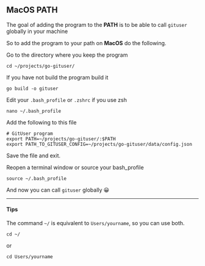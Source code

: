 ## MacOS PATH

The goal of adding the program to the <b>PATH</b> is to be able to call `gituser` globally in your machine

So to add the program to your path on <b>MacOS</b> do the following.

Go to the directory where you keep the program

```
cd ~/projects/go-gituser/
```

If you have not build the program build it

```
go build -o gituser
```

Edit your `.bash_profile` or `.zshrc` if you use zsh

```
nano ~/.bash_profile
```

Add the following to this file

```
# GitUser program
export PATH=~/projects/go-gituser/:$PATH
export PATH_TO_GITUSER_CONFIG=~/projects/go-gituser/data/config.json
```

Save the file and exit.

Reopen a terminal window or source your bash_profile

```
source ~/.bash_profile
```

And now you can call `gituser` globally 😀

<hr>

#### Tips

The command `~/` is equivalent to `Users/yourname`, so you can use both.

`cd ~/`

or

`cd Users/yourname`
